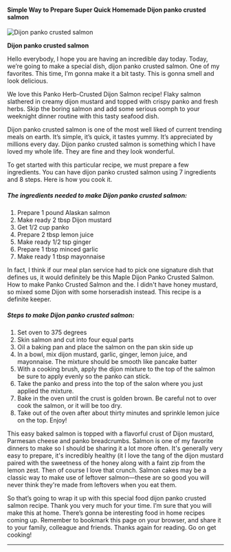             

#### Simple Way to Prepare Super Quick Homemade Dijon panko crusted salmon

![Dijon panko crusted salmon](https://img-global.cpcdn.com/recipes/ba616ac7ecafb68b/751x532cq70/dijon-panko-crusted-salmon-recipe-main-photo.jpg)

**Dijon panko crusted salmon**

Hello everybody, I hope you are having an incredible day today. Today, we’re going to make a special dish, dijon panko crusted salmon. One of my favorites. This time, I’m gonna make it a bit tasty. This is gonna smell and look delicious.

We love this Panko Herb-Crusted Dijon Salmon recipe! Flaky salmon slathered in creamy dijon mustard and topped with crispy panko and fresh herbs. Skip the boring salmon and add some serious oomph to your weeknight dinner routine with this tasty seafood dish.

Dijon panko crusted salmon is one of the most well liked of current trending meals on earth. It’s simple, it’s quick, it tastes yummy. It’s appreciated by millions every day. Dijon panko crusted salmon is something which I have loved my whole life. They are fine and they look wonderful.

To get started with this particular recipe, we must prepare a few ingredients. You can have dijon panko crusted salmon using 7 ingredients and 8 steps. Here is how you cook it.

##### The ingredients needed to make Dijon panko crusted salmon:

1.  Prepare 1 pound Alaskan salmon
2.  Make ready 2 tbsp Dijon mustard
3.  Get 1/2 cup panko
4.  Prepare 2 tbsp lemon juice
5.  Make ready 1/2 tsp ginger
6.  Prepare 1 tbsp minced garlic
7.  Make ready 1 tbsp mayonnaise

In fact, I think if our meal plan service had to pick one signature dish that defines us, it would definitely be this Maple Dijon Panko Crusted Salmon. How to make Panko Crusted Salmon and the. I didn't have honey mustard, so mixed some Dijon with some horseradish instead. This recipe is a definite keeper.

##### Steps to make Dijon panko crusted salmon:

1.  Set oven to 375 degrees
2.  Skin salmon and cut into four equal parts
3.  Oil a baking pan and place the salmon on the pan skin side up
4.  In a bowl, mix dijon mustard, garlic, ginger, lemon juice, and mayonnaise. The mixture should be smooth like pancake batter
5.  With a cooking brush, apply the dijon mixture to the top of the salmon be sure to apply evenly so the panko can stick.
6.  Take the panko and press into the top of the salon where you just applied the mixture.
7.  Bake in the oven until the crust is golden brown. Be careful not to over cook the salmon, or it will be too dry.
8.  Take out of the oven after about thirty minutes and sprinkle lemon juice on the top. Enjoy!

This easy baked salmon is topped with a flavorful crust of Dijon mustard, Parmesan cheese and panko breadcrumbs. Salmon is one of my favorite dinners to make so I should be sharing it a lot more often. It's generally very easy to prepare, it's incredibly healthy (it I love the tang of the dijon mustard paired with the sweetness of the honey along with a faint zip from the lemon zest. Then of course I love that crunch. Salmon cakes may be a classic way to make use of leftover salmon—these are so good you will never think they're made from leftovers when you eat them.

So that’s going to wrap it up with this special food dijon panko crusted salmon recipe. Thank you very much for your time. I’m sure that you will make this at home. There’s gonna be interesting food in home recipes coming up. Remember to bookmark this page on your browser, and share it to your family, colleague and friends. Thanks again for reading. Go on get cooking!

* * *